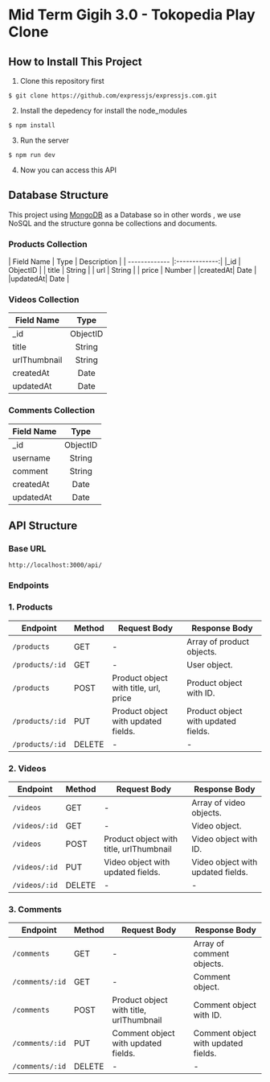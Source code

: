 # Mid Term Gigih 3.0 - Tokopedia Play Clone

## How to Install This Project
1. Clone this repository first
```
$ git clone https://github.com/expressjs/expressjs.com.git
```
2. Install the depedency for install the node_modules
```
$ npm install
```
3. Run the server
```
$ npm run dev
```
4. Now you can access this API

## Database Structure

This project using [MongoDB](https://mongodb.com) as a Database so in other words , we use NoSQL and the structure gonna be collections and documents.

### Products Collection

| Field Name  | Type | Description |
| ------------- |:-------------:|
|_id | ObjectID |
| title      | String     |
| url      | String     |
| price      | Number     |
|createdAt| Date |
|updatedAt| Date |

### Videos Collection

| Field Name  | Type |
| ------------- |:-------------:|
|_id | ObjectID |
| title      | String     |
| urlThumbnail      | String     |
|createdAt| Date |
|updatedAt| Date |

### Comments Collection

| Field Name  | Type |
| ------------- |:-------------:|
|_id | ObjectID |
| username      | String     |
| comment      | String     |
|createdAt| Date |
|updatedAt| Date |

## API Structure

### Base URL 
```
http://localhost:3000/api/
```
### Endpoints

### 1. Products

| Endpoint                     | Method | Request Body                     | Response Body                         |
|------------------------------|--------|----------------------------------|---------------------------------------|
| `/products`                     | GET    | -                                | Array of product objects.                |
| `/products/:id`                 | GET    | -                                | User object.                          |
| `/products`                     | POST   | Product object with title, url, price | Product object with ID.                  |
| `/products/:id`                 | PUT    | Product object with updated fields. | Product object with updated fields.       |
| `/products/:id`                 | DELETE | - | - |

### 2. Videos

| Endpoint                     | Method | Request Body                     | Response Body                         |
|------------------------------|--------|----------------------------------|---------------------------------------|
| `/videos`                     | GET    | -                                | Array of video objects.                |
| `/videos/:id`                 | GET    | -                                | Video object.                          |
| `/videos`                     | POST   | Product object with title, urlThumbnail | Video object with ID.                  |
| `/videos/:id`                 | PUT    | Video object with updated fields. | Video object with updated fields.       |
| `/videos/:id`                 | DELETE | - | - |

### 3. Comments

| Endpoint                     | Method | Request Body                     | Response Body                         |
|------------------------------|--------|----------------------------------|---------------------------------------|
| `/comments`                     | GET    | -                                | Array of comment objects.                |
| `/comments/:id`                 | GET    | -                                | Comment object.                          |
| `/comments`                     | POST   | Product object with title, urlThumbnail | Comment object with ID.                  |
| `/comments/:id`                 | PUT    | Comment object with updated fields. | Comment object with updated fields.       |
| `/comments/:id`                 | DELETE | - | - |
